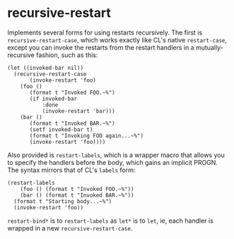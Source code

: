 # recursive-restart

Implements several forms for using restarts recursively. The first is `recursive-restart-case`, which
works exactly like CL's native `restart-case`, except you can invoke the restarts from the restart
handlers in a mutually-recursive fashion, such as this:


    (let ((invoked-bar nil))
      (recursive-restart-case
           (invoke-restart 'foo)
        (foo ()
           (format t "Invoked FOO.~%")
           (if invoked-bar
               :done
               (invoke-restart 'bar)))
        (bar ()
           (format t "Invoked BAR.~%")
           (setf invoked-bar t)
           (format t "Invoking FOO again...~%")
           (invoke-restart 'foo))))

Also provided is `restart-labels`, which is a wrapper macro that allows you to specify the handlers
before the body, which gains an implicit PROGN. The syntax mirrors that of CL's `labels` form:

    (restart-labels
        (foo () (format t "Invoked FOO.~%"))
        (bar () (format t "Invoked BAR.~%"))
      (format t "Starting body...~%")
      (invoke-restart 'foo))

`restart-bind*` is to `restart-labels` as `let*` is to `let`, ie, each handler is wrapped in a new `recursive-restart-case`.
